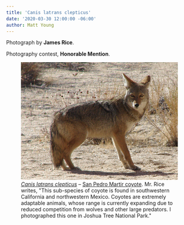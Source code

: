 ```yaml
---
title: 'Canis latrans clepticus'
date: '2020-03-30 12:00:00 -06:00'
author: Matt Young
---
```

Photograph by **James Rice**.

Photography contest, **Honorable Mention**.

<figure>
<img src="/uploads/2020/Rice Canis latrans clepticus.jpg" alt="Coyote"/>
<figcaption><a href="https://en.wikipedia.org/wiki/Coyote"><i>Canis latrans clepticus</i></a> &ndash; <a href="https://www.inaturalist.org/taxa/147206-Canis-latrans-clepticus">San Pedro Martir coyote</a>. Mr. Rice writes, "This sub-species of coyote is found in southwestern California and northwestern Mexico. Coyotes are extremely adaptable animals, whose range is currently expanding due to reduced competition from wolves and other large predators. I photographed this one in Joshua Tree National Park."
</figcaption>
</figure>


 
